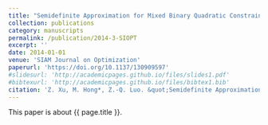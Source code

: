 ```yaml
---
title: "Semidefinite Approximation for Mixed Binary Quadratic Constrained Quadratic Programs"
collection: publications
category: manuscripts
permalink: /publication/2014-3-SIOPT
excerpt: ''
date: 2014-01-01
venue: 'SIAM Journal on Optimization'
paperurl: 'https://doi.org/10.1137/130909597'
#slidesurl: 'http://academicpages.github.io/files/slides1.pdf'
#bibtexurl: 'http://academicpages.github.io/files/bibtex1.bib'
citation: 'Z. Xu, M. Hong*, Z.-Q. Luo. &quot;Semidefinite Approximation for Mixed Binary Quadratic Constrained Quadratic Programs.&quot; <i>SIAM Journal on Optimization</i>. 24(3):1265-1293, 2014. https://doi.org/10.1137/130909597'
---
```


This paper is about {{ page.title }}.
